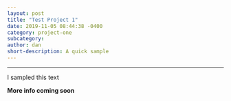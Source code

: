 ```yaml
---
layout: post
title: "Test Project 1"
date: 2019-11-05 08:44:38 -0400
category: project-one
subcategory: 
author: dan
short-description: A quick sample
---
```


-----

I sampled this text

**More info coming soon**
